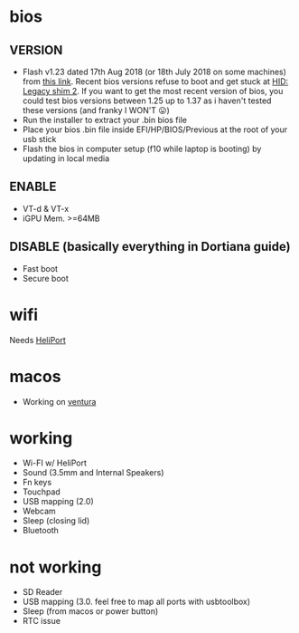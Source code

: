 # bios
## VERSION
- Flash v1.23 dated 17th Aug 2018 (or 18th July 2018 on some machines) from [this link](https://ftp.hp.com/pub/softpaq/sp91001-91500/sp91342.exe). Recent bios versions refuse to boot and get stuck at [HID: Legacy shim 2](hid_legacy_shim.jpg). If you want to get the most recent version of bios, you could test bios versions between 1.25 up to 1.37 as i haven't tested these versions (and franky I WON'T 😛)
- Run the installer to extract your .bin bios file
- Place your bios .bin file inside EFI/HP/BIOS/Previous at the root of your usb stick
- Flash the bios in computer setup (f10 while laptop is booting) by updating in local media

## ENABLE
- VT-d & VT-x
- iGPU Mem. >=64MB

## DISABLE (basically everything in Dortiana guide)
- Fast boot
- Secure boot

# wifi
Needs [HeliPort](https://openintelwireless.github.io/HeliPort/Installation.html)

# macos
- Working on [ventura](ventura.png)

# working
- Wi-FI w/ HeliPort
- Sound (3.5mm and Internal Speakers)
- Fn keys
- Touchpad
- USB mapping (2.0)
- Webcam
- Sleep (closing lid)
- Bluetooth

# not working
- SD Reader
- USB mapping (3.0. feel free to map all ports with usbtoolbox)
- Sleep (from macos or power button)
- RTC issue

